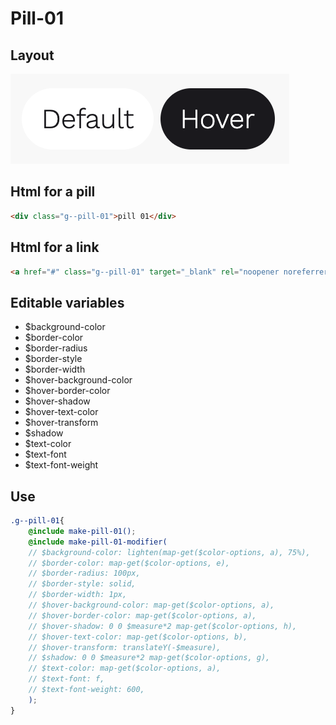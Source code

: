 # Pill-01

## Layout

![alt text][pill-01]

[pill-01]: /src/img/global-components/pill/g--pill-01.png

## Html for a pill

```html
<div class="g--pill-01">pill 01</div>
```

## Html for a link

```html
<a href="#" class="g--pill-01" target="_blank" rel="noopener noreferrer">pill 01</a>
```

## Editable variables

- $background-color
- $border-color
- $border-radius
- $border-style
- $border-width
- $hover-background-color
- $hover-border-color
- $hover-shadow
- $hover-text-color
- $hover-transform
- $shadow
- $text-color
- $text-font
- $text-font-weight

## Use

```scss
.g--pill-01{
    @include make-pill-01();
    @include make-pill-01-modifier(
    // $background-color: lighten(map-get($color-options, a), 75%),
    // $border-color: map-get($color-options, e),
    // $border-radius: 100px,
    // $border-style: solid,
    // $border-width: 1px,
    // $hover-background-color: map-get($color-options, a),
    // $hover-border-color: map-get($color-options, a),
    // $hover-shadow: 0 0 $measure*2 map-get($color-options, h),
    // $hover-text-color: map-get($color-options, b),
    // $hover-transform: translateY(-$measure),
    // $shadow: 0 0 $measure*2 map-get($color-options, g),
    // $text-color: map-get($color-options, a),
    // $text-font: f,
    // $text-font-weight: 600,
    );
}
```

